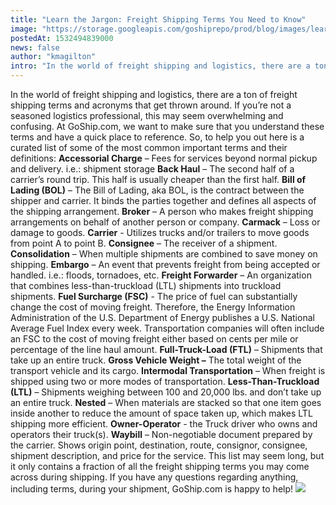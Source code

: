 ```yaml
---
title: "Learn the Jargon: Freight Shipping Terms You Need to Know"
image: "https://storage.googleapis.com/goshiprepo/prod/blog/images/learn-jargon-freight-shipping-terms-need-know.jpg"
postedAt: 1532494839000
news: false
author: "kmagilton"
intro: "In the world of freight shipping and logistics, there are a ton of freight shipping terms and acronyms that get thrown around. If you’re not a seasoned logistics professional, this may seem overwhelming and confusing. At GoShip.com, we want to make sure that you understand these terms and have a quick place to reference. So, to help you out here is a curated list of some of the most common important terms and their definitions: Accessorial Charge – Fees for services beyond normal pickup and delivery. i.e.: "
---
```

In the world of freight shipping and logistics, there are a ton of freight shipping terms and acronyms that get thrown around. If you’re not a seasoned logistics professional, this may seem overwhelming and confusing. At GoShip.com, we want to make sure that you understand these terms and have a quick place to reference. So, to help you out here is a curated list of some of the most common important terms and their definitions: **Accessorial Charge** – Fees for services beyond normal pickup and delivery. i.e.: shipment storage **Back Haul** – The second half of a carrier’s round trip. This half is usually cheaper than the first half. **Bill of Lading (BOL)** – The Bill of Lading, aka BOL, is the contract between the shipper and carrier. It binds the parties together and defines all aspects of the shipping arrangement. **Broker** – A person who makes freight shipping arrangements on behalf of another person or company. **Carmack** – Loss or damage to goods. **Carrier** - Utilizes trucks and/or trailers to move goods from point A to point B. **Consignee** – The receiver of a shipment. **Consolidation** – When multiple shipments are combined to save money on shipping. **Embargo** – An event that prevents freight from being accepted or handled. i.e.: floods, tornadoes, etc. **Freight Forwarder** – An organization that combines less-than-truckload (LTL) shipments into truckload shipments. **Fuel Surcharge (FSC)** - The price of fuel can substantially change the cost of moving freight. Therefore, the Energy Information Administration of the U.S. Department of Energy publishes a U.S. National Average Fuel Index every week. Transportation companies will often include an FSC to the cost of moving freight either based on cents per mile or percentage of the line haul amount. **Full-Truck-Load (FTL)** – Shipments that take up an entire truck. **Gross Vehicle Weight –** The total weight of the transport vehicle and its cargo. **Intermodal Transportation** – When freight is shipped using two or more modes of transportation. **Less-Than-Truckload (LTL)** – Shipments weighing between 100 and 20,000 lbs. and don’t take up an entire truck. **Nested** – When materials are stacked so that one item goes inside another to reduce the amount of space taken up, which makes LTL shipping more efficient. **Owner-Operator** - the Truck driver who owns and operators their truck(s). **Waybill** – Non-negotiable document prepared by the carrier. Shows origin point, destination, route, consignor, consignee, shipment description, and price for the service. This list may seem long, but it only contains a fraction of all the freight shipping terms you may come across during shipping. If you have any questions regarding anything, including terms, during your shipment, GoShip.com is happy to help! [![](https://www.goship.com/wp-content/uploads/2021/02/1ace89b4-fe28-40ff-a2a7-4cddc60fc9ec.png)](https://www.goship.com/)
